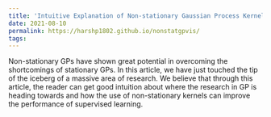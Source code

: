 ```yaml
---
title: 'Intuitive Explanation of Non-stationary Gaussian Process Kernels'
date: 2021-08-10
permalink: https://harshp1802.github.io/nonstatgpvis/
tags:
---
```


Non-stationary GPs have shown great potential in overcoming the shortcomings of stationary GPs. In this article, we have just touched the tip of the iceberg of a massive area of research. We believe that through this article, the reader can get good intuition about where the research in GP is heading towards and how the use of non-stationary kernels can improve the performance of supervised learning.